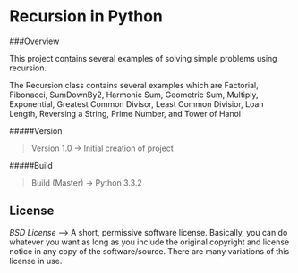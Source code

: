 # Recursion in Python

###Overview

This project contains several examples of solving simple problems using recursion.

The Recursion class contains several examples which are Factorial, Fibonacci, SumDownBy2, Harmonic Sum, Geometric
Sum, Multiply, Exponential, Greatest Common Divisor, Least Common Divisior,
Loan Length, Reversing a String, Prime Number, and Tower of Hanoi

#####Version
>Version 1.0 -> Initial creation of project

#####Build
>Build (Master) -> Python 3.3.2

License
--------

*BSD License* --> A short, permissive software license. Basically, you can do whatever you want as long as you include the original copyright and license notice in any copy of the software/source.  There are many variations of this license in use.
